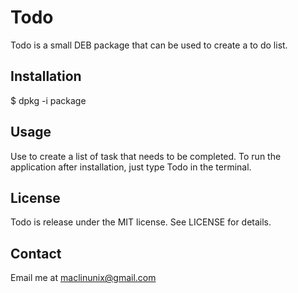 # Todo
Todo is a small DEB package that can be used to create a to do list.

## Installation

$ dpkg -i package 


## Usage

Use to create a list of task that needs to be completed. To run the application after installation, just type Todo in the terminal.

## License

Todo is release under the MIT license. See LICENSE for details.

## Contact

Email me at maclinunix@gmail.com

